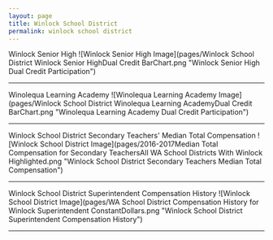```yaml
---
layout: page
title: Winlock School District
permalink: winlock school district
---
```



Winlock Senior High
![Winlock Senior High Image](pages/Winlock School District Winlock Senior HighDual Credit BarChart.png "Winlock Senior High Dual Credit Participation")

___

Winolequa Learning Academy
![Winolequa Learning Academy Image](pages/Winlock School District Winolequa Learning AcademyDual Credit BarChart.png "Winolequa Learning Academy Dual Credit Participation")

___

Winlock School District Secondary Teachers' Median Total Compensation
![Winlock School District Image](pages/2016-2017Median Total Compensation for Secondary TeachersAll WA School Districts With Winlock Highlighted.png "Winlock School District Secondary Teachers Median Total Compensation")

___

Winlock School District Superintendent Compensation History
![Winlock School District Image](pages/WA School District Compensation History for Winlock Superintendent ConstantDollars.png "Winlock School District Superintendent Compensation History")

___

